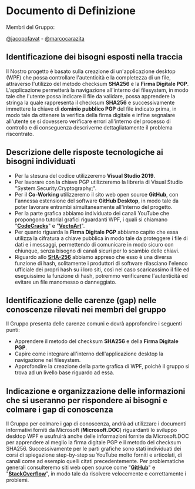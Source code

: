 # Documento di Definizione
Membri del Gruppo:


[@jacopofavat](https://github.com/JacopoFavat) - [@marcocarazita](https://github.com/marcocarazita)


## Identificazione dei bisogni esposti nella traccia

Il Nostro progetto è  basato sulla creazione di un'applicazione desktop (WPF) che possa  controllare l'autenticità e la completezza di un file, attraverso l'utilizzo del metodo checksum **SHA256** e la **Firma Digitale PGP**.
L'applicazione permetterà la navigazione all'interno del filesystem, in modo tale che l'utente possa indicare il file da validare, possa apprendere la stringa la quale rappresenta il checksum **SHA256** e successivamente immettere la chiave di **dominio pubblico PGP** del file indicato prima, in modo tale da ottenere la verifica della firma digitale e infine segnalare all'utente se si dovessero verificare errori all'interno del processo di controllo e di conseguenza descriverne dettagliatamente il problema riscontrato.


## Descrizione delle risposte tecnologiche ai bisogni individuati

- Per la stesura del codice utilizzeremo **Visual Studio 2019**.
- Per lavorare con la chiave PGP utilizzeremo la libreria di Visual Studio "System.Security.Cryptography;".
- Per il **Co-Working** utilizzeremo il sito web open source **GitHub**, con l'annessa estensione del software **GitHub Desktop**, in modo tale da poter lavorare entrambi simultaneamente all'interno del progetto.
- Per la parte grafica abbiamo individuato dei canali YouTube che propongono tutorial grafici riguardanti WPF, i quali si chiamano "**[CodeCracks](https://www.youtube.com/channel/UCiZ818fpn8OGBWu1f95NEHQ)**" e "**[VectoArt](https://www.youtube.com/c/VectoArt)**". 
- Per quanto riguarda la **Firma Digitale PGP** abbiamo capito che essa utilizza la cifratura a chiave pubblica in modo tale da proteggere i file di dati e i messaggi, permettendo di comunicare in modo sicuro con chiunque, senza bisogno di canali sicuri per lo scambio delle chiavi.
- Riguardo allo **[SHA-256](https://docs.microsoft.com/it-it/dotnet/api/system.security.cryptography.sha256?view=net-6.0)** abbiamo appreso che esso è una diversa funzione di hash, solitamente i produttori di software rilasciano l'elenco ufficiale dei propri hash su i loro siti, così nel caso scaricassimo il file ed eseguissimo la funzione di hash, potremmo verificarene l'autenticità ed evitare un file manomesso o danneggiato.


## Identificazione delle carenze (gap) nelle conoscenze rilevati nei membri del gruppo

Il Gruppo presenta delle carenze comuni e dovrà approfondire i seguenti punti:

- Apprendere il metodo del checksum **SHA256** e della **Firma Digitale PGP**.
- Capire come integrare all'interno dell'applicazione desktop la navigazione nel filesystem.
- Approfondire la creazione della parte grafica di WPF, poichè  il gruppo si trova  ad un livello base riguardo ad essa.


## Indicazione e organizzazione delle informazioni che si useranno per rispondere ai bisogni e colmare i gap di conoscenza

Il Gruppo per colmare i gap di conoscenza, andrà ad utilizzare i documenti informativi forniti da Microsoft (**Microsoft.DOC**) riguardanti lo sviluppo desktop WPF e usufruirà anche delle informazioni fornite da Microsoft.DOC per apprendere al meglio la firma digitale PGP e il metodo del checksum SHA256. Successivamente per le parti grafiche sono stati individuati dei corsi di spiegazione step-by-step su YouTube molto forniti e articolati, di canali come ad esempio quelli citati precedentemente.
Per problematiche generali consulteremo siti web open source come "**[GitHub](https://github.com/)**" e "**[StackOverflow](https://stackoverflow.com/)**", in modo tale da risolvere velocemente e correttamente i problemi.
